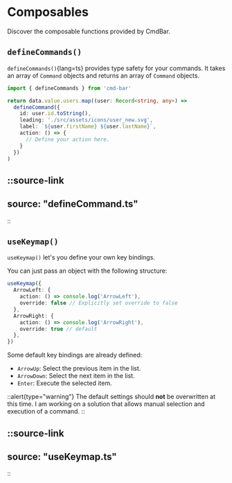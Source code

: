 # Composables

Discover the composable functions provided by CmdBar.

## `defineCommands()`

`defineCommands()`{lang=ts} provides type safety for your commands. It takes an array of `Command` objects and returns an array of `Command` objects.

```ts
import { defineCommands } from 'cmd-bar'

return data.value.users.map((user: Record<string, any>) =>
  defineCommand({
    id: user.id.toString(),
    leading: './src/assets/icons/user_new.svg',
    label: `${user.firstName} ${user.lastName}`,
    action: () => {
      // Define your action here.
    }
  })
)
```

::source-link
---
source: "defineCommand.ts"
---
::

## `useKeymap()`

`useKeymap()` let's you define your own key bindings. 

You can just pass an object with the following structure:
```ts
useKeymap({
  ArrowLeft: {
    action: () => console.log('ArrowLeft'),
    override: false // Explicitly set override to false
  },
  ArrowRight: {
    action: () => console.log('ArrowRight'),
    override: true // default
  },
})
```

Some default key bindings are already defined:
- `ArrowUp`: Select the previous item in the list.
- `ArrowDown`: Select the next item in the list.
- `Enter`: Execute the selected item.

::alert{type="warning"}
The default settings should **not** be overwritten at this time. I am working on a solution that allows manual selection and execution of a command.
::


::source-link
---
source: "useKeymap.ts"
---
::


